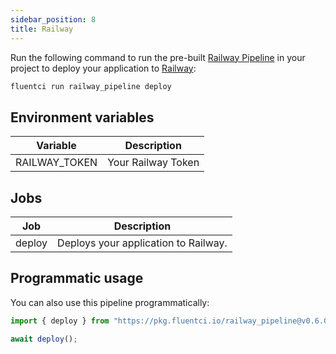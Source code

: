 ```yaml
---
sidebar_position: 8
title: Railway
---
```



Run the following command to run the pre-built [Railway Pipeline](https://github.com/fluent-ci-templates/railway-pipeline) in your project to deploy your application to [Railway](https://railway.app):

```bash
fluentci run railway_pipeline deploy
```

## Environment variables

| Variable      | Description        |
| --------------| -------------------|
| RAILWAY_TOKEN | Your Railway Token |

## Jobs

| Job     | Description                      |
|---------|----------------------------------|
| deploy  | Deploys your application to Railway. |

## Programmatic usage

You can also use this pipeline programmatically:

```typescript
import { deploy } from "https://pkg.fluentci.io/railway_pipeline@v0.6.0/mod.ts";

await deploy();
```